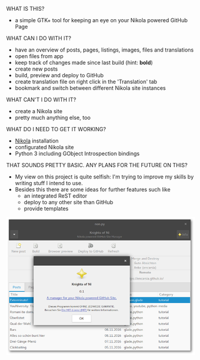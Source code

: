 WHAT IS THIS?

 * a simple GTK+ tool for keeping an eye on your Nikola powered GitHub Page
 
WHAT CAN I DO WITH IT?

 * have an overview of posts, pages, listings, images, files and translations
 * open files from app
 * keep track of changes made since last build (hint: **bold**)
 * create new posts
 * build, preview and deploy to GitHub
 * create translation file on right click in the 'Translation' tab
 * bookmark and switch between different Nikola site instances

WHAT CAN'T I DO WITH IT?

 * create a Nikola site
 * pretty much anything else, too

WHAT DO I NEED TO GET IT WORKING?

 * [Nikola](https://getnikola.com/) installation
 * configurated Nikola site
 * Python 3 including GObject Introspection bindings

THAT SOUNDS PRETTY BASIC. ANY PLANS FOR THE FUTURE ON THIS?

 * My view on this project is quite selfish: I'm trying to improve my skills by writing stuff I intend to use.
 * Besides this there are some ideas for further features such like
    * an integrated ReST editor
    * deploy to any other site than GitHub
    * provide templates

<img src="non_window.png" width="600">
